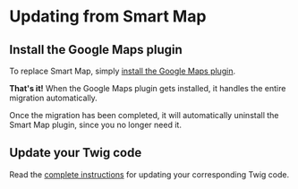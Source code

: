 # Updating from Smart Map

## Install the Google Maps plugin

To replace Smart Map, simply [install the Google Maps plugin](/getting-started/).

**That's it!** When the Google Maps plugin gets installed, it handles the entire migration automatically.

Once the migration has been completed, it will automatically uninstall the Smart Map plugin, since you no longer need it.

<!--
:::warning Update in All Environments
Before removing the `craft-smartmap` package from Composer, make sure you have updated the plugin in **all environments**! If possible, these should be handled as separate deployments.

Once all environments are safely running the new Google Maps plugin, _then_ it will be safe to remove this line from your `composer.json` file:

```js
    "doublesecretagency/craft-smartmap": "^3.x",
```
:::
-->

## Update your Twig code

Read the [complete instructions](/updating-from-smart-map/) for updating your corresponding Twig code.
